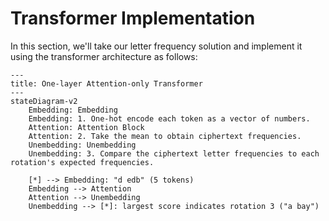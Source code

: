 # Transformer Implementation

In this section, we'll take our letter frequency solution and implement it using the transformer architecture as follows:

```mermaid
---
title: One-layer Attention-only Transformer
---
stateDiagram-v2
    Embedding: Embedding
    Embedding: 1. One-hot encode each token as a vector of numbers.
    Attention: Attention Block
    Attention: 2. Take the mean to obtain ciphertext frequencies.
    Unembedding: Unembedding
    Unembedding: 3. Compare the ciphertext letter frequencies to each rotation's expected frequencies.

    [*] --> Embedding: "d edb" (5 tokens)
    Embedding --> Attention
    Attention --> Unembedding
    Unembedding --> [*]: largest score indicates rotation 3 ("a bay")
```
